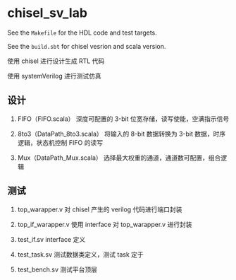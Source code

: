 # chisel_sv_lab

See the `Makefile` for the HDL code and test targets.

See the `build.sbt` for chisel vesrion and scala version.

使用 chisel 进行设计生成 RTL 代码

使用 systemVerilog 进行测试仿真

## 设计

1. FIFO（FIFO.scala） 深度可配置的 3-bit 位宽存储，读写使能，空满指示信号
   
2. 8to3（DataPath_8to3.scala） 将输入的 8-bit 数据转换为 3-bit 数据，时序逻辑，状态机控制 FIFO 的读写

3. Mux（DataPath_Mux.scala） 选择最大权重的通道，通道数可配置，组合逻辑

## 测试

1. top_warapper.v  对 chisel 产生的 verilog 代码进行端口封装

2. top_if_warapper.v 使用 interface 对 top_warapper.v 进行封装

3. test_if.sv interface 定义

4. test_task.sv 测试数据类定义，测试 task 定于

5. test_bench.sv 测试平台顶层
